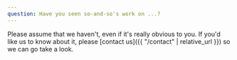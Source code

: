 ```yaml
---
question: Have you seen so-and-so's work on ...?
---
```

Please assume that we haven't, even if it's really obvious to you.  If you'd like us to know about it, please [contact us]({{ "/contact" | relative_url }}) so we can go take a look.
